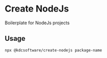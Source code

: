 # Create NodeJs

Boilerplate for NodeJs projects

## Usage

```bash
npx @kdcsoftware/create-nodejs package-name
```
